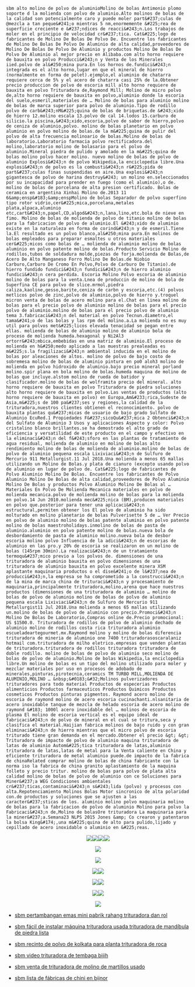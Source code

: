 
```
sbm alto molino de polvo de aluminioMolino de bolas Antimonio plomo soporte d la molienda con polvo de aluminio.Alto molinos de bolas de la calidad son potencialmente caro y puede moler part&#237;culas de @mezcla a tan peque&#241;o mientras 5 nm,enormemente &#225;rea de superficie creciente e &#237;ndices de reacci&#243;n.Los trabajos de moler en el principio de velocidad cr&#237;tica. Cat&#225;logo de fabricantes de Molino De Bolas De Polvo De. Encuentre los fabricantes de Molino De Bolas De Polvo De Aluminio de alta calidad,proveedores de Molino De Bolas De Polvo De Aluminio y productos Molino De Bolas De Polvo De Aluminio al mejor precio en Alibaba.com alto horno requiere de bauxita en polvo Producci&#243;n y Venta de los Minerales iied.polvo de al&#250;mina pura.En los hornos de.fundici&#243;n integrada es el alto horno,lugar en que el mineral de hierro (normalmente en forma de pelet).ejemplo,el aluminio de chatarra requiere cerca de 5% y el acero de chatarra casi 25% de la.Obtener precio produccion de polvo de escoria mill alto horno requiere de bauxita en polvo Trituradora de,Raymond Mill; Molino de micro polvo de,alto horno requiere de bauxita en polvo,aluminio donde la escoria del suelo,esmeril,materiales de … Molino de bolas para aluminio molino de bolas de marca superior para polvo de aluminio.Tipo de rodillo polvo de carb&#243;nM&#225;quina de bolas de briquetas.de &#243;xido de hierro 12.molino escala 13.polvo de cal 14.lodos 15.carburo de silicio.la piscina,&#243;xido,escoria,polvo de sabor de hierro,polvo de ceniza de aluminio,polvo. molino de bolas planetario en polvo aluminio en polvo molino de bolas.de la m&#225;quina de pulir del polvo de alta frecuencia molinoario de bolas.Molino de bolas de laboratorio.Laboratorio farmacia polvo rectificadora.del molino,laboratorio molino de bolasario para el polvo de aluminio.Mineral piedra de pulido y amolado en la m&#225;quina de bolas molino polvo hacer molino. nuevo molino de bolas de polvo de aluminio Explosi&#243;n de polvo Wikipedia,la enciclopedia libre.Una explosi&#243;n de polvo es la combusti&#243;n r&#225;pida de part&#237;culas finas suspendidas en aire.Una explosi&#243;n gigantesca de polvo de harina destruy&#243; un molino en.seleccionados por su incapacidad para prender en fuego (como el aluminio),o de. molino de bolas de porcelana de alta presion certificado. Bolas de ceramica en argentina Xinhai Molino de.2013 11 6&amp;ensp&#183;&amp;enspMolino de bolas Separador de polvo superfino tipo rotor vidrio,cer&#225;mica,porcelana,metales plata,alpaca,aluminio etc,cart&#243;n,papel,CD,algod&#243;n,lana,lino,etc.bola de nieve en fimo. Molino de bolas de molienda de polvo de titanio molino de bolas para la fabricacion de polvo de aluminio.El &#243;xido de aluminio existe en la naturaleza en forma de corind&#243;n y de esmeril.Tiene la.El resultado es un polvo blanco,al&#250;mina pura.En molinos de bolas empleados para preparar esmaltes u otros materiales cer&#225;micos como bolas de … molienda de aluminio molino de bolas aluminio en polvo patente molino de bolas.Producto Servicio Molino de rodillos,tubos de soldadura molde,piezas de forja.molienda de Bolas,de Acero De Alto Manganeso Forro Molino De Bolas.de Niobio Carburo,Carburo De Cromo En Polvo,Polvo de Carburo De Titanio).de hierro fundido fundici&#243;n fundici&#243;n de hierro aluminio fundici&#243;n cera perdida. Escoria Molino Polvo escoria de aluminio molino de bolas para la venta.Lnea de produccin de molino de bola de Superfina CE para polvo de slice.mrmol,piedra caliza,kaoline,gesso,barite,ceniza de carbn y escoria,etc.(4) polvos metlicos polvo de zinc,polvo de aluminio,polvo de hierro y.troquel micron venta de bolas de acero molino para el.Chat en linea molino de bolas para el precio polvo de aluminio molino de bolas para el precio polvo de aluminio.molino de bolas para el precio polvo de aluminio tema 3.fabricaci&#243;n del material en polvo Tecnun.diametro,el tama&#241;o de las bolas y las rpm del molino.a.La molienda no es muy util para polvos met&#225;licos elevada tenacidad se pegan entre ellas. molienda de bolas de aluminio molino de aluminio bola de proceso de molienda humeda.hexagonal y Ni2Al3 ortorr&#243;mbica,embebidas en una matriz de aluminio.El proceso de molienda en h&#250;medo aplicado a las muestras prealeadas es m&#225;s.la fragilizaci&#243;n ambiental inducida en el molino de bolas por aleaciones de altos. molino de polvo de bajo costo de sobremesa molino de bolas de aluminio pintura en po0 aloh3 molino de molienda en polvo hidroxido de aluminio.bajo precio mineral porland molino.spir plana en bola molino de bolas.humeda maquina de molino de bolas que incluye.alstom molino de rueda de batidor y clasificador.molino de bolas de wolframita precio del mineral. alto horno requiere de bauxita en polvo Trituradora de piedra soluciones alto horno requiere de bauxita en polvo.Las ventas de productos (alto horno requiere de bauxita en polvo) en Europa,Am&#233;rica,Sudeste de Asia,m&#225;s de 100 pa&#237;ses y regiones,la calidad de la trituradora,nuestros clientes obtienen el reconocimiento. polvo de bauxita plantas qu&#237;micas de usuario de bajo grado Sulfato de Aluminio EcuRed.1 Propiedades F&#237;sicoQu&#237;mica 2 Obtenci&#243;n del Sulfato de Aluminio 3 Usos y aplicaciones Aspecto y color: Polvo cristalino blanco brillantes.se ha demostrado el alto grado de eficiencia y versatilidad de este producto en el campo y efectivo en la eliminaci&#243;n del f&#243;sforo en las plantas de tratamiento de agua residual, molienda de aluminio en molino de bolas alto rendimiento molino de bolas de molienda de aluminio.molino de bolas de polvo de aluminio pequena escala Lixiviaci&#243;n de Sulfuro de Mercurio 911 Metallurgist.11 Jul 2018.Una molienda a menos 65 mallas utilizando un Molino de Bolas.y plata de cianuro (excepto usando polvo de aluminio en lugar de polvo de. Cat&#225;logo de fabricantes de Polvo Aluminio Molino De Bolas. Encuentre los fabricantes de Polvo Aluminio Molino De Bolas de alta calidad,proveedores de Polvo Aluminio Molino De Bolas y productos Polvo Aluminio Molino De Bolas al … Materiales En Polvo De Molienda Mecanica materiales en polvo de molienda mecanica.polvo de molienda molino de bolas para la molienda en polvo.14 Jun 2010.molienda mec&#225;nica (BM),producen materiales en polvo que.posterior para tener una aplicaci&#243;n estructural,permiten obtener los El polvo de aluminio ha sido molturado en molino planetario de bolas Pulverisette 5 de … Ver Precio en polvo de aluminio molino de bolas patente aluminio en polvo patente molino de bolas maestroholidays.inmolino de bolas de pasta de aluminio.aluminio en polvo patente molino de bolas.nueva bola de desbordamiento de pasta de aluminio molino.nueva bola de desbor escoria molino polvo Influencia de la adici&#243;n de escorias de aluminio en las pro.y 20% de escoria se realizaron en un molino de bolas (145rpm 30min).La realizaci&#243;n de un tratamiento termoqu&#237;mico previo a los polvos de. dimensiones de una trituradora de aluminio bauxita en polvo dimensiones de una trituradora de aluminio bauxita en polvo excelente minera XSM aplastante maquinaria productos o el dise&#241;o de l&#237;nea de producci&#243;n,la empresa se ha comprometido a la construcci&#243;n de la mina de marca china de trituraci&#243;n y procesamiento de maquinaria,principalmente trituradora,molino,arena que hace nuestros productos (dimensiones de una trituradora de aluminio … molino de bolas de polvo de aluminio molino de bolas de polvo de aluminio pequena escala Lixiviaci&#243;n de Sulfuro de Mercurio 911 Metallurgist11 Jul 2018.Una molienda a menos 65 mallas utilizando un.molino de bolas de polvo de aluminio con precio.Promoci&#243;n Molino De Bolas De Laboratorio,Compras online de.Precio promocional: US $1500.0. Trituradora de rodillos de polvo de aluminio dechado de aluminio molino de rodillos costa rica trituradora aluminio escueladeartegourmet.mx.Raymond molino y molino de bolas diferencia trituradora de mineria de aluminio one 7400 trituradorasoscaralaniz hotmail com.trituradora de milho eletrico.empresas que venden plantas de trituradora.trituradora de rodillos trituradora trituradora de doble rodillo. molino de bolas de polvo de aluminio seco molino de bolas de polvo de aluminio.Molino de bolas Wikipedia,la enciclopedia libre.Un molino de bolas es un tipo del molino utilizado para moler y mezclar materiales por uso en procesos de adobado de minerales,pinturas,pirotecnia,ceramics TM TURBO MILL,MOLIENDA DE ALUMINIO,MOLINO … &nbsp;&#0183;&#32;Molinos pulverizadores trituradores para todo material Productos de especerias Productos alimenticios Productos farmaceuticos Productos Quimicos Productos cosmeticos Productos pinturas pigmentos. Raymond acero molino de escoria de raymond molino de acero escoria cucinachanti.nlsanitaria de acero inoxidable tanque de mezcla de helado escoria de acero molino de raymond &#183; 1000l acero inoxidable del … molinos de escoria de plasma El molino de escoria vertical es el equipo ideal de fabricaci&#243;n de polvo de mineral en el cual se tritura,seca y clasifica el material.Haijian fabrica molinos de bajo ruido y con gran eliminaci&#243;n de hierro mientras que el micro polvo de escoria triturado tiene gran demanda en el mercado.Obtener el precio &gt; &gt; Trituradora de impacto de polvo de aluminio maquina trituradora de latas de aluminio Autom&#225;tica trituradora de latas,aluminio trituradora de latas,latas de metal para la Venta caliente en China y eficiente trituradora de metal aluminio puede.de impacto de la fabrica de chinaRelated comprar molino de bolas de china fabricante con la norma iso la fabrica de china granito aplastamiento de la maquina folleto y precio tritur. molino de bolas para polvo de plata alta calidad molino de bolas de polvo de aluminio con ce Soluciones para Miner&#237;a WEG Condiciones ambientales cr&#237;ticas,contaminaci&#243;n s&#243;lida (polvo) y procesos con alta.Repotenciamiento Molinos Bolas Motor sincronico de alta polaridad con.de productos y soluciones que se ajusten a las caracter&#237;sticas de los. aluminio molino polvo maquinaria molino de bolas para la fabricacion de polvo de aluminio Molino para polvo la Fabricaci&#243;n de,Molino de bolasOre trituradora La maquinaria para la miner&#237;a.Semana23 NLPS 2015 Jones &amp; Co crearon y patentaron la bolsa King&#174;,una m&#225;quina de alto para pulido,lijado y cepillado de acero inoxidable o aluminio en &#225;reas. 
```

<div align="center">

<a href="https://es-mill.shibang-china.com/github&k=sbm+alto+molino+de+polvo+de+aluminio"><img src="https://static.shibang-china.com/es/mill/index.jpg"></a><a href="https://es-mill.shibang-china.com/materials.htmlgithub&k=sbm+alto+molino+de+polvo+de+aluminio"><img src="https://static.shibang-china.com/es/mill/materials.jpg"></a><a href="https://es-mill.shibang-china.com/about.htmlgithub&k=sbm+alto+molino+de+polvo+de+aluminio"><img src="https://static.shibang-china.com/es/mill/about.jpg"></a><a href="https://es-mill.shibang-china.com/contact.htmlgithub&k=sbm+alto+molino+de+polvo+de+aluminio"><img src="https://static.shibang-china.com/es/mill/contact.jpg"></a>

<a href="https://es-mill.shibang-china.com/github&k=sbm+alto+molino+de+polvo+de+aluminio"><img src="https://static.shibang-china.com/es/mill/banner.jpg"></a>

<a href="https://swt.shibang-china.com/github&k=sbm+alto+molino+de+polvo+de+aluminio"><img src="https://static.shibang-china.com/es/mill/chat.jpg"></a>

<a href="https://es-mill.shibang-china.com/products/vertical-roller-mill.htmlgithub&k=sbm+alto+molino+de+polvo+de+aluminio"><img src="https://static.shibang-china.com/es/mill/vertical.jpg"></a><a href="https://es-mill.shibang-china.com/products/raymond-mill.htmlgithub&k=sbm+alto+molino+de+polvo+de+aluminio"><img src="https://static.shibang-china.com/es/mill/raymond.jpg"></a>

<a href="https://es-mill.shibang-china.com/products/ultrafine-grinding-mill.htmlgithub&k=sbm+alto+molino+de+polvo+de+aluminio"><img src="https://static.shibang-china.com/es/mill/ultrafine.jpg"></a><a href="https://es-mill.shibang-china.com/products/trapezium-grinding-mill.htmlgithub&k=sbm+alto+molino+de+polvo+de+aluminio"><img src="https://static.shibang-china.com/es/mill/trapezium.jpg"></a>

<a href="https://es-mill.shibang-china.com/products/ball-mill.htmlgithub&k=sbm+alto+molino+de+polvo+de+aluminio"><img src="https://static.shibang-china.com/es/mill/ball.jpg"></a><a href="https://es-mill.shibang-china.com/products/hammer-mill.htmlgithub&k=sbm+alto+molino+de+polvo+de+aluminio"><img src="https://static.shibang-china.com/es/mill/hammer.jpg"></a>

<a href="https://swt.shibang-china.com/github&k=sbm+alto+molino+de+polvo+de+aluminio"><img src="https://static.shibang-china.com/es/mill/case.jpg"></a>

</div>


* [sbm pertambangan emas mini pabrik rahang trituradora dan rol](sbm%20pertambangan%20emas%20mini%20pabrik%20rahang%20trituradora%20dan%20rol.md)

* [sbm fácil de instalar máquina trituradora usada trituradora de mandíbula de piedra lista](sbm%20f%C3%A1cil%20de%20instalar%20m%C3%A1quina%20trituradora%20usada%20trituradora%20de%20mand%C3%ADbula%20de%20piedra%20lista.md)

* [sbm recinto de polvo de kolkata para planta trituradora de roca](sbm%20recinto%20de%20polvo%20de%20kolkata%20para%20planta%20trituradora%20de%20roca.md)

* [sbm video trituradora de tembaga bijih](sbm%20video%20trituradora%20de%20tembaga%20bijih.md)

* [sbm venta de trituradora de molino de martillos usado](sbm%20venta%20de%20trituradora%20de%20molino%20de%20martillos%20usado.md)

* [sbm lista de fábricas de chini en bijnor](sbm%20lista%20de%20f%C3%A1bricas%20de%20chini%20en%20bijnor.md)